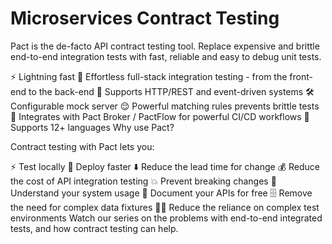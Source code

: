 # Microservices Contract Testing
Pact is the de-facto API contract testing tool. Replace expensive and brittle end-to-end integration tests with fast, reliable and easy to debug unit tests.

⚡ Lightning fast
🎈 Effortless full-stack integration testing - from the front-end to the back-end
🔌 Supports HTTP/REST and event-driven systems
🛠️ Configurable mock server
😌 Powerful matching rules prevents brittle tests
🤝 Integrates with Pact Broker / PactFlow for powerful CI/CD workflows
🔡 Supports 12+ languages
Why use Pact?

Contract testing with Pact lets you:

⚡ Test locally
🚀 Deploy faster
⬇️ Reduce the lead time for change
💰 Reduce the cost of API integration testing
💥 Prevent breaking changes
🔎 Understand your system usage
📃 Document your APIs for free
🗄 Remove the need for complex data fixtures
🤷‍♂️ Reduce the reliance on complex test environments
Watch our series on the problems with end-to-end integrated tests, and how contract testing can help.

